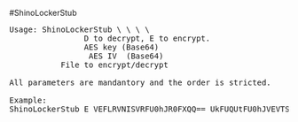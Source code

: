 #ShinoLockerStub

<pre>
Usage: ShinoLockerStub \<E|D\> \<KEY\> \<IV\> \<FILEPATH\>
<E|D>                D to decrypt, E to encrypt.
<KEY>                AES key (Base64)
<IV>                 AES IV  (Base64)
<FILEPATH>           File to encrypt/decrypt

All parameters are mandantory and the order is stricted.

Example:
ShinoLockerStub E VEFLRVNISVRFU0hJR0FXQQ== UkFUQUtFU0hJVEVTSElHQQ== C:\file.txt

